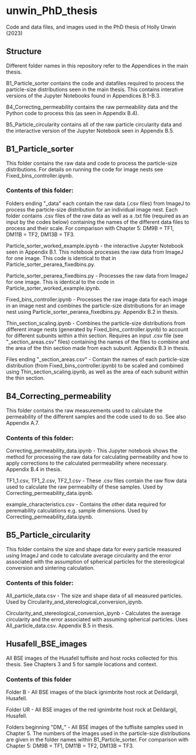 # unwin_PhD_thesis
Code and data files, and images used in the PhD thesis of Holly Unwin (2023)

## Structure
Different folder names in this repository refer to the Appendices in the main thesis. 

B1_Particle_sorter contains the code and datafiles required to process the particle-size distributions seen in the main thesis. This contains interative versions of the Jupyter Notebooks found in Appendices B.1-B.3.

B4_Correcting_permeability contains the raw permeability data and the Python code to process this (as seen in Appendix B.4).

B5_Particle_circularity contains all of the raw particle circularity data and the interactive version of the Jupyter Notebook seen in Appendix B.5.

## B1_Particle_sorter
This folder contains the raw data and code to process the particle-size distributions. For details on running the code for image nests see Fixed_bins_controller.ipynb.

### Contents of this folder:
Folders ending "_data" each contain the raw data (.csv files) from ImageJ to process the particle-size distribution for an individual image nest. Each folder contains .csv files of the raw data as well as a .txt file (required as an input by the codes below) containing the names of the different data files to process and their scale. For comparison with Chapter 5: DM9B = TF1, DM11B = TF2, DM13B = TF3.

Particle_sorter_worked_example.ipynb - the interactive Jupyter Notebook seen in Appendix B.1. This notebook processes the raw data from ImageJ for one image. This code is identical to that in Particle_sorter_perarea_fixedbins.py.

Particle_sorter_perarea_fixedbins.py - Processes the raw data from ImageJ for one image. This is identical to the code in Particle_sorter_worked_example.ipynb.

Fixed_bins_controller.ipynb - Processes the raw image data for each image in an image nest and combines the particle-size distributions for an image nest using Particle_sorter_perarea_fixedbins.py. Appendix B.2 in thesis.

Thin_section_scaling.ipynb - Combines the particle-size distributions from different image nests (generated by Fixed_bins_controller.ipynb) to account for different subunits within a thin section. Requires an input .csv file (see "_section_areas.csv" files) containing the names of the files to combine and the area of the thin section made from each subunit. Appendix B.3 in thesis.

Files ending "_section_areas.csv" - Contain the names of each particle-size distribution (from Fixed_bins_controller.ipynb) to be scaled and combined using Thin_section_scaling.ipynb, as well as the area of each subunit within the thin section.

## B4_Correcting_permeability
This folder contains the raw measurements used to calculate the permeability of the different samples and the code used to do so. See also Appendix A.7.

### Contents of this folder:
Correcting_permeability_data.ipynb - This Jupyter notebook shows the method for processing the raw data for calculating permeability and how to apply corrections to the calculated perrmeability where necessary. Appendix B.4 in thesis.

TF1_1.csv, TF1_2.csv, TF2_1.csv - These .csv files contain the raw flow data used to calculate the raw permeabilty of these samples. Used by Correcting_permeability_data.ipynb.

example_characteristics.csv - Contains the other data required for peremability calculations e.g. sample dimensions. Used by Correcting_permeability_data.ipynb.

## B5_Particle_circularity
This folder contains the size and shape data for every particle measured using ImageJ and code to calculate average circularity and the error associated with the assumption of spherical particles for the stereological conversion and sintering calculation.

### Contents of this folder:
All_particle_data.csv - The size and shape data of all measured particles. Used by Circularity_and_stereological_conversion_ipynb.

Circularity_and_stereological_conversion_ipynb - Calculates the average circularity and the error associated with assuming spherical particles. Uses All_particle_data.csv. Appendix B.5 in thesis.

## Husafell_BSE_images
All BSE images of the Husafell tuffisite and host rocks collected for this thesis. See Chapters 3 and 5 for sample locations and context.

### Contents of this folder
Folder B - All BSE images of the black ignimbrite host rock at Deildargil, Husafell.

Folder UR - All BSE images of the red ignimbrite host rock at Deildargil, Husafell.

Folders beginning "DM_" - All BSE images of the tuffisite samples used in Chapter 5. The numbers of the images used in the particle-size distributions are given in the folder names within B1_Particle_sorter. For comparison with Chapter 5: DM9B = TF1, DM11B = TF2, DM13B = TF3.
